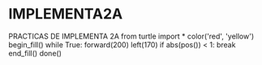 # IMPLEMENTA2A
PRACTICAS DE IMPLEMENTA 2A
from turtle import *
color('red', 'yellow')
begin_fill()
while True:
    forward(200)
    left(170)
    if abs(pos()) < 1:
        break
end_fill()
done()
